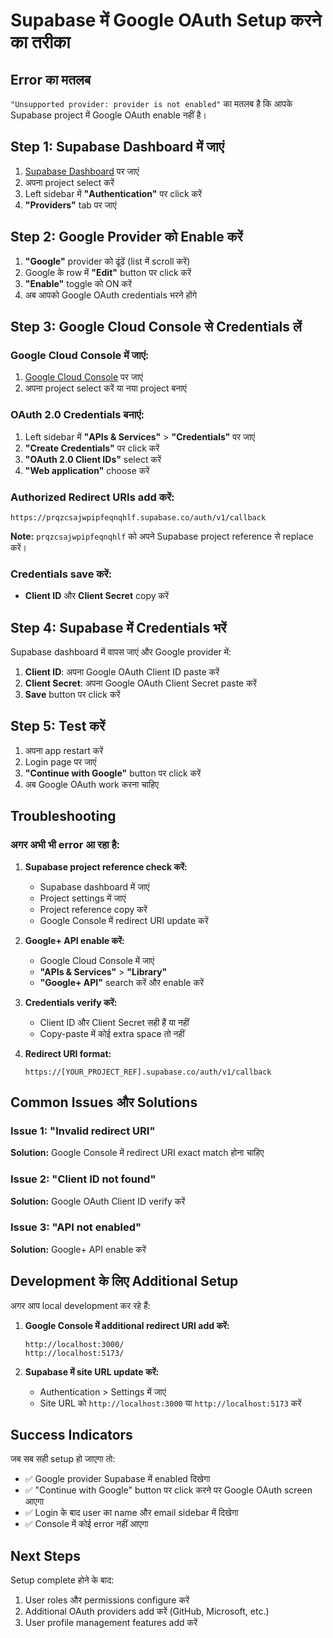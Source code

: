 # Supabase में Google OAuth Setup करने का तरीका

## Error का मतलब
`"Unsupported provider: provider is not enabled"` का मतलब है कि आपके Supabase project में Google OAuth enable नहीं है।

## Step 1: Supabase Dashboard में जाएं

1. [Supabase Dashboard](https://supabase.com/dashboard) पर जाएं
2. अपना project select करें
3. Left sidebar में **"Authentication"** पर click करें
4. **"Providers"** tab पर जाएं

## Step 2: Google Provider को Enable करें

1. **"Google"** provider को ढूंढें (list में scroll करें)
2. Google के row में **"Edit"** button पर click करें
3. **"Enable"** toggle को ON करें
4. अब आपको Google OAuth credentials भरने होंगे

## Step 3: Google Cloud Console से Credentials लें

### Google Cloud Console में जाएं:
1. [Google Cloud Console](https://console.cloud.google.com/) पर जाएं
2. अपना project select करें या नया project बनाएं

### OAuth 2.0 Credentials बनाएं:
1. Left sidebar में **"APIs & Services"** > **"Credentials"** पर जाएं
2. **"Create Credentials"** पर click करें
3. **"OAuth 2.0 Client IDs"** select करें
4. **"Web application"** choose करें

### Authorized Redirect URIs add करें:
```
https://prqzcsajwpipfeqnqhlf.supabase.co/auth/v1/callback
```

**Note:** `prqzcsajwpipfeqnqhlf` को अपने Supabase project reference से replace करें।

### Credentials save करें:
- **Client ID** और **Client Secret** copy करें

## Step 4: Supabase में Credentials भरें

Supabase dashboard में वापस जाएं और Google provider में:

1. **Client ID**: अपना Google OAuth Client ID paste करें
2. **Client Secret**: अपना Google OAuth Client Secret paste करें
3. **Save** button पर click करें

## Step 5: Test करें

1. अपना app restart करें
2. Login page पर जाएं
3. **"Continue with Google"** button पर click करें
4. अब Google OAuth work करना चाहिए

## Troubleshooting

### अगर अभी भी error आ रहा है:

1. **Supabase project reference check करें:**
   - Supabase dashboard में जाएं
   - Project settings में जाएं
   - Project reference copy करें
   - Google Console में redirect URI update करें

2. **Google+ API enable करें:**
   - Google Cloud Console में जाएं
   - **"APIs & Services"** > **"Library"**
   - **"Google+ API"** search करें और enable करें

3. **Credentials verify करें:**
   - Client ID और Client Secret सही हैं या नहीं
   - Copy-paste में कोई extra space तो नहीं

4. **Redirect URI format:**
   ```
   https://[YOUR_PROJECT_REF].supabase.co/auth/v1/callback
   ```

## Common Issues और Solutions

### Issue 1: "Invalid redirect URI"
**Solution:** Google Console में redirect URI exact match होना चाहिए

### Issue 2: "Client ID not found"
**Solution:** Google OAuth Client ID verify करें

### Issue 3: "API not enabled"
**Solution:** Google+ API enable करें

## Development के लिए Additional Setup

अगर आप local development कर रहे हैं:

1. **Google Console में additional redirect URI add करें:**
   ```
   http://localhost:3000/
   http://localhost:5173/
   ```

2. **Supabase में site URL update करें:**
   - Authentication > Settings में जाएं
   - Site URL को `http://localhost:3000` या `http://localhost:5173` करें

## Success Indicators

जब सब सही setup हो जाएगा तो:
- ✅ Google provider Supabase में enabled दिखेगा
- ✅ "Continue with Google" button पर click करने पर Google OAuth screen आएगा
- ✅ Login के बाद user का name और email sidebar में दिखेगा
- ✅ Console में कोई error नहीं आएगा

## Next Steps

Setup complete होने के बाद:
1. User roles और permissions configure करें
2. Additional OAuth providers add करें (GitHub, Microsoft, etc.)
3. User profile management features add करें 
